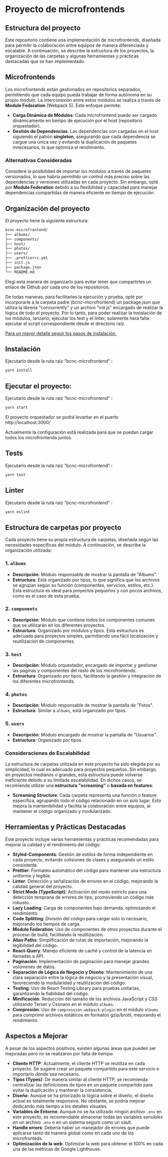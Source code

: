 # Proyecto de microfrontends

## Estructura del proyecto

Este repositorio contiene una implementación de microfrontends, diseñada para permitir la colaboración entre equipos de manera diferenciada y escalable. A continuación, se describe la estructura de los proyectos, la organización de las carpetas y algunas herramientas y prácticas destacadas que se han implementado.

## Microfrontends

Los microfrontends están gestionados en repositorios separados, permitiendo que cada equipo pueda trabajar de forma autónoma en su propio módulo. La interconexión entre estos módulos se realiza a través de **Module Federation** (Webpack 5). Este enfoque permite:

- **Carga Dinámica de Módulos**: Cada microfrontend puede ser cargado dinámicamente en tiempo de ejecución por el host (repositorio orquestador).
- **Gestión de Dependencias**: Las dependencias son cargadas en el host siguiendo el patrón **singleton**, asegurando que cada dependencia se cargue una única vez y evitando la duplicación de paquetes innecesarios, lo que optimiza el rendimiento.

### Alternativas Consideradas

Consideré la posibilidad de importar los módulos a través de paquetes versionados, lo que habría permitido un control más preciso sobre las dependencias y versiones utilizadas en cada proyecto. Sin embargo, opté por **Module Federation** debido a su flexibilidad y capacidad para manejar dependencias compartidas de manera eficiente en tiempo de ejecución.

## Organización del proyecto

El proyecto tiene la siguiente estructura:

```markdown
bcnc-microfrontend/
├── albums/
├── components/
├── host/
├── photos/
├── users/
├── .prettierrc.yml
├── init.js
├── package.json
└── README.md
```

Elegí esta manera de organizarlo para evitar tener que compartirles un enlace de Github por cada uno de los repositorios.

De todas maneras, para facilitarles la ejecución y prueba, opté por incorporarle a la carpeta padre (bcnc-microfrontend) un package.json que utiliza la librería "concurrently" y un archivo "init.js" encargado de realizar la lógica de todo el proyecto. Por lo tanto, para poder realizar la instalación de los módulos, lanzarlo, ejecutar los test y el linter, solamente hará falta ejecutar el script correspondiente desde el directorio raíz.

[Para un mayor detalle seguír los pasos de instalación.](#Instalacion)

## Instalación

Ejecutarlo desde la ruta raíz "bcnc-microfrontend" :

```markdown
yarn install
```

## Ejecutar el proyecto:

Ejecutarlo desde la ruta raíz "bcnc-microfrontend" :

```markdown
yarn start
```

El proyecto orquestador se podrá levantar en el puerto http://localhost:3000/

Actualmente la configuración está realizada para que se puedan cargar todos los microfrontends juntos.

## Tests

Ejecutarlo desde la ruta raíz "bcnc-microfrontend" :

```markdown
yarn test
```

## Linter

Ejecutarlo desde la ruta raíz "bcnc-microfrontend" :

```markdown
yarn eslint
```

## Estructura de carpetas por proyecto

Cada proyecto tiene su propia estructura de carpetas, diseñada según las necesidades específicas del módulo. A continuación, se describe la organización utilizada:

### 1. `albums`

- **Descripción**: Módulo responsable de mostrar la pantalla de "Álbums".
- **Estructura**: Está organizado por tipos, lo que significa que los archivos se agrupan según su función (componentes, servicios, estilos, etc.). Esta estructura es ideal para proyectos pequeños y con pocos archivos, como es el caso de esta prueba.

### 2. `components`

- **Descripción**: Módulo que contiene todos los componentes comunes que se utilizarán en los diferentes proyectos.
- **Estructura**: Organizado por módulos y tipos. Esta estructura es adecuada para proyectos simples, permitiendo una fácil localización y reutilización de componentes.

### 3. `host`

- **Descripción**: Módulo orquestador, encargado de importar y gestionar las páginas y componentes del resto de los microfrontends.
- **Estructura**: Organizado por tipos, facilitando la gestión y integración de los diferentes microfrontends.

### 4. `photos`

- **Descripción**: Módulo responsable de mostrar la pantalla de "Fotos".
- **Estructura**: Similar a `albums`, está organizado por tipos.

### 5. `users`

- **Descripción**: Módulo encargado de mostrar la pantalla de "Usuarios".
- **Estructura**: Organizado por tipos.

### Consideraciones de Escalabilidad

La estructura de carpetas utilizada en este proyecto ha sido elegida por su simplicidad, lo cual es adecuado para proyectos pequeños. Sin embargo, en proyectos medianos o grandes, esta estructura puede volverse ineficiente debido a su limitada escalabilidad. En dichos casos, se recomienda utilizar una **estructura "screaming"** o **basada en features**:

- **Screaming Structure**: Cada carpeta representa una función o feature específica, agrupando todo el código relacionado en un solo lugar. Esto mejora la mantenibilidad y facilita la colaboración entre equipos, al mantener el código organizado y modularizado.

## Herramientas y Prácticas Destacadas

Este proyecto incluye varias herramientas y prácticas recomendadas para mejorar la calidad y el rendimiento del código:

- **Styled-Components**: Gestión de estilos de forma independiente en cada proyecto, evitando colisiones de clases y asegurando un estilo consistente.
- **Prettier**: Formateo automático del código para mantener una estructura uniforme y legible.
- **Linter**: Detección y señalización de errores en el código, mejorando la calidad general del proyecto.
- **Strict Mode (TypeScript)**: Activación del modo estricto para una detección temprana de errores de tipo, promoviendo un código más robusto.
- **Lazy Loading**: Carga de componentes bajo demanda, optimizando el rendimiento.
- **Code Splitting**: División del código para cargar solo lo necesario, mejorando los tiempos de carga.
- **Module Federation**: Uso de componentes de otros proyectos durante el proceso de build, facilitando la reutilización.
- **Alias Paths**: Simplificación de rutas de importación, mejorando la legibilidad del código.
- **React-Query**: Manejo eficiente de caché y control de la latencia en llamadas a API.
- **Paginación**: Implementación de paginación para manejar grandes volúmenes de datos.
- **Separación de Lógica de Negocio y Diseño**: Mantenimiento de una clara separación entre la lógica de negocio y la presentación visual, favoreciendo la modularidad y reutilización del código.
- **Testing**: Uso de React Testing Library para pruebas unitarias, garantizando la fiabilidad del código.
- **Minificación**: Reducción del tamaño de los archivos JavaScript y CSS utilizando Terser y Cssnano en el módulo `albums`.
- **Compresión**: Uso de `compression-webpack-plugin` en el módulo `albums` para comprimir archivos estáticos en formatos gzip/brotli, mejorando el rendimiento.

## Aspectos a Mejorar

A pesar de los aspectos positivos, existen algunas áreas que pueden ser mejoradas pero no se realizaron por falta de tiempo:

- **Cliente HTTP**: Actualmente, el cliente HTTP se reutiliza en cada proyecto. Se sugiere crear un paquete compartido para este servicio e importarlo donde sea necesario.
- **Tipos (Types)**: De manera similar al cliente HTTP, se recomienda centralizar las definiciones de tipos en un paquete compartido para evitar la duplicación y mantener la consistencia.
- **Diseño**: Aunque se ha priorizado la lógica sobre el diseño, el diseño actual es totalmente responsive. No obstante, se podría mejorar dedicando más tiempo a los detalles visuales.
- **Variables de Entorno**: Aunque no se ha utilizado ningún archivo `.env` en este proyecto, es recomendable almacenar todas las variables sensibles en un archivo `.env` o en un sistema seguro como un vault.
- **Handle errors**: Debería haber un manejador de errores que puede aplicarse tanto de manera global como en cada uno de los microfronteds.
- **Optimización de la web**: Optimizar la web para obtener el 100% en cada una de las métricas de Google Lighthouse.

